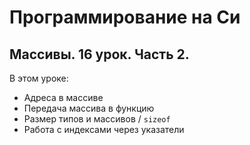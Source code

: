 # Программирование на Си

## Массивы. 16 урок. Часть 2.

В этом уроке:

* Адреса в массиве
* Передача массива в функцию
* Размер типов и массивов / `sizeof`
* Работа с индексами через указатели